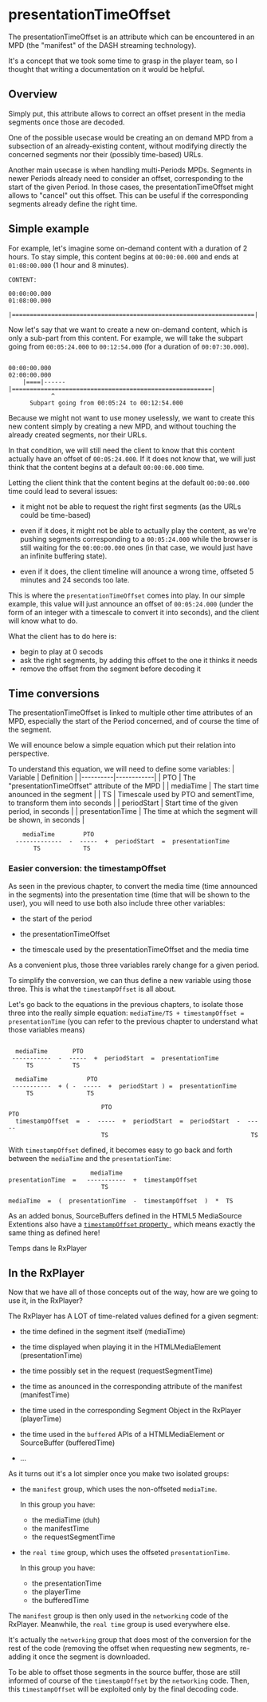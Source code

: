 # presentationTimeOffset #######################################################

The presentationTimeOffset is an attribute which can be encountered in an MPD
(the "manifest" of the DASH streaming technology).

It's a concept that we took some time to grasp in the player team, so I thought
that writing a documentation on it would be helpful.



## Overview ####################################################################

Simply put, this attribute allows to correct an offset present in the media
segments once those are decoded.

One of the possible usecase would be creating an on demand MPD from a subsection
of an already-existing content, without modifying directly the concerned
segments nor their (possibly time-based) URLs.

Another main usecase is when handling multi-Periods MPDs.
Segments in newer Periods already need to consider an offset, corresponding to
the start of the given Period.
In those cases, the presentationTimeOffset might allows to "cancel" out this
offset. This can be useful if the corresponding segments already define the
right time.



## Simple example ##############################################################

For example, let's imagine some on-demand content with a duration of 2 hours.
To stay simple, this content begins at `00:00:00.000` and ends at
`01:08:00.000` (1 hour and 8 minutes).

```
CONTENT:

00:00:00.000                                                        01:08:00.000
    |====================================================================|

```

Now let's say that we want to create a new on-demand content, which is only a
sub-part from this content.
For example, we will take the subpart going from `00:05:24.000` to
`00:12:54.000` (for a duration of `00:07:30.000`).

```

00:00:00.000                                                        02:00:00.000
    |====|------|========================================================|
            ^
      Subpart going from 00:05:24 to 00:12:54.000

```

Because we might not want to use money uselessly, we want to create this new
content simply by creating a new MPD, and without touching the already created
segments, nor their URLs.

In that condition, we will still need the client to know that this content
actually have an offset of `00:05:24.000`. If it does not know that, we will
just think that the content begins at a default `00:00:00.000` time.

Letting the client think that the content begins at the default `00:00:00.000`
time could lead to several issues:

  - it might not be able to request the right first segments (as the URLs could
    be time-based)

  - even if it does, it might not be able to actually play the content, as we're
    pushing segments corresponding to a `00:05:24.000` while the browser is
    still waiting for the `00:00:00.000` ones (in that case, we would just have
    an infinite buffering state).

  - even if it does, the client timeline will anounce a wrong time, offseted 5
    minutes and 24 seconds too late.


This is where the `presentationTimeOffset` comes into play. In our simple
example, this value will just announce an offset of `00:05:24.000` (under the
form of an integer with a timescale to convert it into seconds), and the client
will know what to do.

What the client has to do here is:
  - begin to play at 0 secods
  - ask the right segments, by adding this offset to the one it thinks it needs
  - remove the offset from the segment before decoding it



## Time conversions ############################################################

The presentationTimeOffset is linked to multiple other time attributes of an
MPD, especially the start of the Period concerned, and of course the time
of the segment.

We will enounce below a simple equation which put their relation into
perspective.

To understand this equation, we will need to define some variables:
| Variable | Definition |
|----------|------------|
| PTO | The "presentationTimeOffset" attribute of the MPD |
| mediaTime | The start time anounced in the segment |
| TS | Timescale used by PTO and sementTime, to transform them into seconds |
| periodStart | Start time of the given period, in seconds |
| presentationTime | The time at which the segment will be shown, in seconds |

```
    mediaTime        PTO
  -------------  -  -----  +  periodStart  =  presentationTime
       TS            TS
```


### Easier conversion: the timestampOffset #####################################

As seen in the previous chapter, to convert the media time (time announced in
the segments) into the presentation time (time that will be shown to the user),
you will need to use both also include three other variables:

  - the start of the period

  - the presentationTimeOffset

  - the timescale used by the presentationTimeOffset and the media time


As a convenient plus, those three variables rarely change for a given period.

To simplify the conversion, we can thus define a new variable using those three.
This is what the ``timestampOffset`` is all about.

Let's go back to the equations in the previous chapters, to isolate those three
into the really simple equation:
``mediaTime/TS + timestampOffset = presentationTime`` (you can refer to the
previous chapter to understand what those variables means)

```

  mediaTime       PTO
 -----------  -  -----  +  periodStart  =  presentationTime
     TS           TS

  mediaTime           PTO
 -----------  + ( -  -----  +  periodStart ) =  presentationTime
     TS               TS

                          PTO                                       PTO
  timestampOffset  =  -  -----  +  periodStart  =  periodStart  -  -----
                          TS                                        TS

```

With ``timestampOffset`` defined, it becomes easy to go back and forth between
the `mediaTime` and the `presentationTime`:

```
                       mediaTime
presentationTime  =   -----------  +  timestampOffset
                          TS

mediaTime  =  (  presentationTime  -  timestampOffset  )  *  TS

```

As an added bonus, SourceBuffers defined in the HTML5 MediaSource Extentions
also have a [`timestampOffset` property
](https://www.w3.org/TR/media-source/#dom-sourcebuffer-timestampoffset), which
means exactly the same thing as defined here!

Temps dans le RxPlayer



## In the RxPlayer #############################################################

Now that we have all of those concepts out of the way, how are we going to use
it, in the RxPlayer?

The RxPlayer has A LOT of time-related values defined for a given segment:

  - the time defined in the segment itself (mediaTime)

  - the time displayed when playing it in the HTMLMediaElement
    (presentationTime)

  - the time possibly set in the request (requestSegmentTime)

  - the time as anounced in the corresponding attribute of the manifest
    (manifestTime)

  - the time used in the corresponding Segment Object in the RxPlayer
    (playerTime)

  - the time used in the ``buffered`` APIs of a HTMLMediaElement or SourceBuffer
    (bufferedTime)

  - ...


As it turns out it's a lot simpler once you make two isolated groups:

  - the ``manifest`` group, which uses the non-offseted ``mediaTime``.

    In this group you have:
      - the mediaTime (duh)
      - the manifestTime
      - the requestSegmentTime

  - the ``real time`` group, which uses the offseted ``presentationTime``.

    In this group you have:
      - the presentationTime
      - the playerTime
      - the bufferedTime

The ``manifest`` group is then only used in the ``networking`` code of the
RxPlayer.
Meanwhile, the ``real time`` group is used everywhere else.

It's actually the ``networking`` group that does most of the conversion for
the rest of the code (removing the offset when requesting new segments,
re-adding it once the segment is downloaded.

To be able to offset those segments in the source buffer, those are still
informed of course of the ``timestampOffset`` by the ``networking`` code.
Then, this ``timestampOffset`` will be exploited only by the final decoding
code.
